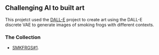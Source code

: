 ## Challenging AI to built art

This projetct used the [DALL-E](https://openai.com/blog/dall-e/) project to create art using the DALL-E discrete VAE to generate images of smoking frogs with different contexts.

### The Collection

- [SMKFRGS#1](https://opensea.io/collection/smkfrgs).
